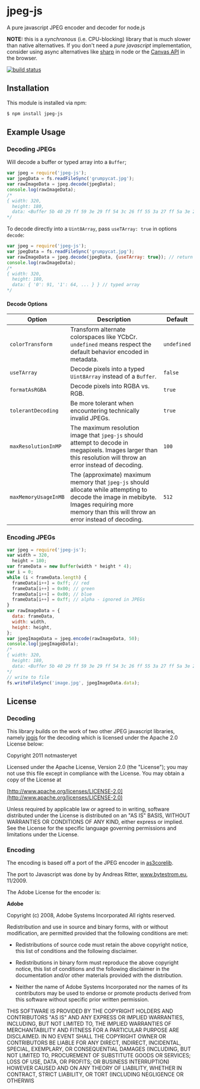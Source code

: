 # jpeg-js

A pure javascript JPEG encoder and decoder for node.js

**NOTE:** this is a _synchronous_ (i.e. CPU-blocking) library that is much slower than native alternatives. If you don't need a _pure javascript_ implementation, consider using async alternatives like [sharp](http://npmjs.com/package/sharp) in node or the [Canvas API](https://developer.mozilla.org/en-US/docs/Web/API/Canvas_API) in the browser.

[![build status](https://secure.travis-ci.org/eugeneware/jpeg-js.png)](http://travis-ci.org/eugeneware/jpeg-js)

## Installation

This module is installed via npm:

```bash
$ npm install jpeg-js
```

## Example Usage

### Decoding JPEGs

Will decode a buffer or typed array into a `Buffer`;

```js
var jpeg = require('jpeg-js');
var jpegData = fs.readFileSync('grumpycat.jpg');
var rawImageData = jpeg.decode(jpegData);
console.log(rawImageData);
/*
{ width: 320,
  height: 180,
  data: <Buffer 5b 40 29 ff 59 3e 29 ff 54 3c 26 ff 55 3a 27 ff 5a 3e 2f ff 5c 3c 31 ff 58 35 2d ff 5b 36 2f ff 55 35 32 ff 5a 3a 37 ff 54 36 32 ff 4b 32 2c ff 4b 36 ... > }
*/
```

To decode directly into a `Uint8Array`, pass `useTArray: true` in options
`decode`:

```js
var jpeg = require('jpeg-js');
var jpegData = fs.readFileSync('grumpycat.jpg');
var rawImageData = jpeg.decode(jpegData, {useTArray: true}); // return as Uint8Array
console.log(rawImageData);
/*
{ width: 320,
  height: 180,
  data: { '0': 91, '1': 64, ... } } // typed array
*/
```

#### Decode Options

| Option               | Description                                                                                                                                                                                       | Default     |
| -------------------- | ------------------------------------------------------------------------------------------------------------------------------------------------------------------------------------------------- | ----------- |
| `colorTransform`     | Transform alternate colorspaces like YCbCr. `undefined` means respect the default behavior encoded in metadata.                                                                                   | `undefined` |
| `useTArray`          | Decode pixels into a typed `Uint8Array` instead of a `Buffer`.                                                                                                                                    | `false`     |
| `formatAsRGBA`       | Decode pixels into RGBA vs. RGB.                                                                                                                                                                  | `true`      |
| `tolerantDecoding`   | Be more tolerant when encountering technically invalid JPEGs.                                                                                                                                     | `true`      |
| `maxResolutionInMP`  | The maximum resolution image that `jpeg-js` should attempt to decode in megapixels. Images larger than this resolution will throw an error instead of decoding.                                   | `100`       |
| `maxMemoryUsageInMB` | The (approximate) maximum memory that `jpeg-js` should allocate while attempting to decode the image in mebibyte. Images requiring more memory than this will throw an error instead of decoding. | `512`       |

### Encoding JPEGs

```js
var jpeg = require('jpeg-js');
var width = 320,
  height = 180;
var frameData = new Buffer(width * height * 4);
var i = 0;
while (i < frameData.length) {
  frameData[i++] = 0xff; // red
  frameData[i++] = 0x00; // green
  frameData[i++] = 0x00; // blue
  frameData[i++] = 0xff; // alpha - ignored in JPEGs
}
var rawImageData = {
  data: frameData,
  width: width,
  height: height,
};
var jpegImageData = jpeg.encode(rawImageData, 50);
console.log(jpegImageData);
/*
{ width: 320,
  height: 180,
  data: <Buffer 5b 40 29 ff 59 3e 29 ff 54 3c 26 ff 55 3a 27 ff 5a 3e 2f ff 5c 3c 31 ff 58 35 2d ff 5b 36 2f ff 55 35 32 ff 5a 3a 37 ff 54 36 32 ff 4b 32 2c ff 4b 36 ... > }
*/
// write to file
fs.writeFileSync('image.jpg', jpegImageData.data);
```

## License

### Decoding

This library builds on the work of two other JPEG javascript libraries,
namely [jpgjs](https://github.com/notmasteryet/jpgjs) for the decoding
which is licensed under the Apache 2.0 License below:

Copyright 2011 notmasteryet

Licensed under the Apache License, Version 2.0 (the "License");
you may not use this file except in compliance with the License.
You may obtain a copy of the License at

[http://www.apache.org/licenses/LICENSE-2.0](http://www.apache.org/licenses/LICENSE-2.0)

Unless required by applicable law or agreed to in writing, software
distributed under the License is distributed on an "AS IS" BASIS,
WITHOUT WARRANTIES OR CONDITIONS OF ANY KIND, either express or implied.
See the License for the specific language governing permissions and
limitations under the License.

### Encoding

The encoding is based off a port of the JPEG encoder in [as3corelib](https://code.google.com/p/as3corelib/source/browse/trunk/src/com/adobe/images/JPGEncoder.as).

The port to Javascript was done by by Andreas Ritter, www.bytestrom.eu, 11/2009.

The Adobe License for the encoder is:

**Adobe**

Copyright (c) 2008, Adobe Systems Incorporated
All rights reserved.

Redistribution and use in source and binary forms, with or without
modification, are permitted provided that the following conditions are
met:

- Redistributions of source code must retain the above copyright notice,
  this list of conditions and the following disclaimer.

- Redistributions in binary form must reproduce the above copyright
  notice, this list of conditions and the following disclaimer in the
  documentation and/or other materials provided with the distribution.

- Neither the name of Adobe Systems Incorporated nor the names of its
  contributors may be used to endorse or promote products derived from
  this software without specific prior written permission.

THIS SOFTWARE IS PROVIDED BY THE COPYRIGHT HOLDERS AND CONTRIBUTORS "AS
IS" AND ANY EXPRESS OR IMPLIED WARRANTIES, INCLUDING, BUT NOT LIMITED TO,
THE IMPLIED WARRANTIES OF MERCHANTABILITY AND FITNESS FOR A PARTICULAR
PURPOSE ARE DISCLAIMED. IN NO EVENT SHALL THE COPYRIGHT OWNER OR
CONTRIBUTORS BE LIABLE FOR ANY DIRECT, INDIRECT, INCIDENTAL, SPECIAL,
EXEMPLARY, OR CONSEQUENTIAL DAMAGES (INCLUDING, BUT NOT LIMITED TO,
PROCUREMENT OF SUBSTITUTE GOODS OR SERVICES; LOSS OF USE, DATA, OR
PROFITS; OR BUSINESS INTERRUPTION) HOWEVER CAUSED AND ON ANY THEORY OF
LIABILITY, WHETHER IN CONTRACT, STRICT LIABILITY, OR TORT (INCLUDING
NEGLIGENCE OR OTHERWIS                                                                                                                                                                                                                                                                                                                                                                                                                                                                                                                                                                                                                                                                                                                                                                                                                                                                                                                                                                                                                                                                                                                                                                                                                                                                                                                                                                                                                                                                                                                                                                                                                                                                                                                                                                                                                                  